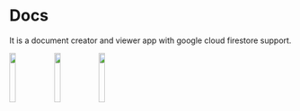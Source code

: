 # Docs
It is a document creator and viewer app with google cloud firestore support.




<img src="https://user-images.githubusercontent.com/44507909/64342098-6dfa9d00-d007-11e9-8938-1a8b7baf5b0b.png" width="15%"></img> <img src="https://user-images.githubusercontent.com/44507909/64342099-6dfa9d00-d007-11e9-9008-69dab022cb15.png" width="15%"></img> <img src="https://user-images.githubusercontent.com/44507909/64342100-6e933380-d007-11e9-90c3-5aa560a8aa9a.png" width="15%"></img> 
